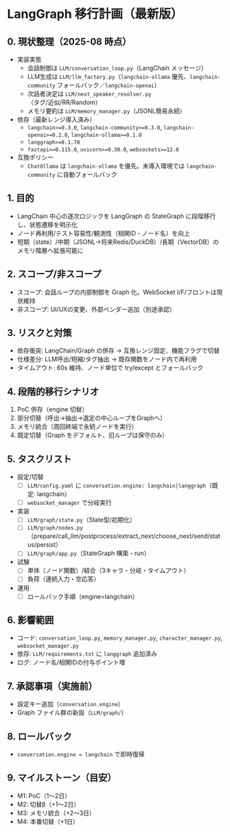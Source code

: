 # LangGraph 移行計画（最新版）

## 0. 現状整理（2025-08 時点）
- 実装実態
  - 会話制御は `LLM/conversation_loop.py`（LangChain メッセージ）
  - LLM生成は `LLM/llm_factory.py`（`langchain-ollama` 優先、`langchain-community` フォールバック／`langchain-openai`）
  - 次話者決定は `LLM/next_speaker_resolver.py`（タグ/近似/RR/Random）
  - メモリ要約は `LLM/memory_manager.py`（JSONL簡易永続）
- 依存（最新レンジ導入済み）
  - `langchain>=0.3.0`, `langchain-community>=0.3.0`, `langchain-openai>=0.2.0`, `langchain-ollama>=0.1.0`
  - `langgraph>=0.1.70`
  - `fastapi>=0.115.0`, `uvicorn>=0.30.0`, `websockets>=12.0`
- 互換ポリシー
  - `ChatOllama` は `langchain-ollama` を優先。未導入環境では `langchain-community` に自動フォールバック

## 1. 目的
- LangChain 中心の逐次ロジックを LangGraph の StateGraph に段階移行し、状態遷移を明示化
- ノード再利用/テスト容易性/観測性（相関ID・ノード名）を向上
- 短期（state）/中期（JSONL→将来Redis/DuckDB）/長期（VectorDB）のメモリ階層へ拡張可能に

## 2. スコープ/非スコープ
- スコープ: 会話ループの内部制御を Graph 化。WebSocket I/F/フロントは現状維持
- 非スコープ: UI/UXの変更、外部ベンダー追加（別途承認）

## 3. リスクと対策
- 依存衝突: LangChain/Graph の併存 → 互換レンジ固定、機能フラグで切替
- 仕様差分: LLM呼出/短縮/タグ抽出 → 既存関数をノード内で再利用
- タイムアウト: 60s 維持、ノード単位で try/except とフォールバック

## 4. 段階的移行シナリオ
1) PoC 併存（engine 切替）
2) 部分切替（呼出→抽出→選定の中心ループをGraphへ）
3) メモリ統合（周回終端で永続ノードを実行）
4) 既定切替（Graph をデフォルト、旧ループは保守のみ）

## 5. タスクリスト
- 設定/切替
  - [ ] `LLM/config.yaml` に `conversation.engine: langchain|langgraph`（既定: langchain）
  - [ ] `websocket_manager` で分岐実行
- 実装
  - [ ] `LLM/graph/state.py`（State型/初期化）
  - [ ] `LLM/graph/nodes.py`（prepare/call_llm/postprocess/extract_next/choose_next/send/status/persist）
  - [ ] `LLM/graph/app.py`（StateGraph 構築・run）
- 試験
  - [ ] 単体（ノード関数）/結合（3キャラ・分岐・タイムアウト）
  - [ ] 負荷（連続入力・空応答）
- 運用
  - [ ] ロールバック手順（engine=langchain）

## 6. 影響範囲
- コード: `conversation_loop.py`, `memory_manager.py`, `character_manager.py`, `websocket_manager.py`
- 依存: `LLM/requirements.txt` に `langgraph` 追加済み
- ログ: ノード名/相関IDの付与ポイント増

## 7. 承認事項（実施前）
- 設定キー追加（`conversation.engine`）
- Graph ファイル群の新設（`LLM/graph/`）

## 8. ロールバック
- `conversation.engine = langchain` で即時復帰

## 9. マイルストーン（目安）
- M1: PoC（1〜2日）
- M2: 切替β（+1〜2日）
- M3: メモリ統合（+2〜3日）
- M4: 本番切替（+1日）
